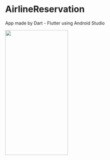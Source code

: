 # AirlineReservation

App made by Dart - Flutter using Android Studio

<img src="![WhatsApp Image 2022-08-23 at 3 58 35 PM (1)](https://user-images.githubusercontent.com/91725107/186137752-ca3126ee-ff66-460c-97d0-1b8cf1a35ffe.jpeg)" width="200" height="400" />


